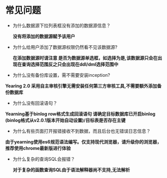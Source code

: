 # 常见问题

* 为什么数据源下拉列表框没有添加的数据源信息？
  
  **没有将添加的数据源赋予该用户**
  
* 为什么给用户添加了数据源权限仍然看不见该数据源?
  
  **在添加数据源时请注意 是否为数据源单选框，如选择为是,该数据源只会在出现在查询选择范围反之只会出现在ddl/dml选择范围中**
  
* 为什么没有备份库设置，需不需要安装inception?
 
 **Yearing 2.0 采用自主审核引擎无需安装任何第三方审核工具,不需要额外添加备份数据库** 
  
* 为什么没有回滚语句？
 
 **Yearning基于binlog row格式生成回滚语句 请确定目标数据库已开启binlog (binlog格式从v2.0.1版本开始自动设置)/目标表是否存在主键**
 
* 为什么有些页面打开报错接收不到数据，而且后台也无错误日志信息？

 **由于yearning使用es6规范语法编写。仅支持现代浏览器，请升级你的浏览器，推荐使用chrome最新版进行体验**
 
* 为什么复杂的查询SQL会报错？

  **对于复杂的函数查询SQL由于语法解释器尚不支持,无法解析**